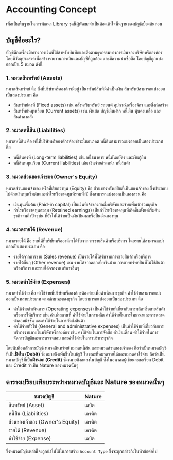 # Accounting Concept
เพื่อเป็นพื้นฐานในการพัฒนา Library ชุดนี้ผู้พัฒนาจำเป็นต้องเข้าใจพื้นฐานของบัญชีเบื้องต้นก่อน

## บัญชีคืออะไร?
บัญชีคือเครื่องมือทางการเงินที่ใช้สำหรับบันทึกและติดตามธุรกรรมทางการเงินของบริษัทหรือองค์กร โดยมีวัตถุประสงค์เพื่อสร้างรายงานการเงินและบัญชีที่ถูกต้อง และมีความน่าเชื่อถือ
โดยบัญชีถูกแบ่งออกเป็น 5 หมวด ดังนี้

### 1. หมวดสินทรัพย์ (Assets)
หมวดสินทรัพย์ คือ สิ่งที่บริษัทหรือองค์กรมีอยู่ เป็นทรัพย์สินที่มีค่าเป็นเงิน สินทรัพย์สามารถแบ่งออกเป็นสองประเภท คือ
- สินทรัพย์คงที่ (Fixed assets) เช่น อสังหาริมทรัพย์ รถยนต์ อุปกรณ์เครื่องจักร และสิ่งก่อสร้าง
- สินทรัพย์หมุนเวียน (Current assets) เช่น เงินสด บัญชีเงินฝาก หนี้เงิน หุ้นคงเหลือ และสินค้าคงคลัง

### 2. หมวดหนี้สิน (Liabilities)
หมวดหนี้สิน คือ หนี้ที่บริษัทหรือองค์กรต้องชำระในอนาคต หนี้สินสามารถแบ่งออกเป็นสองประเภท คือ
- หนี้สินคงที่ (Long-term liabilities) เช่น หนี้ธนาคาร หนี้พันธบัตร และเงินกู้ยืม
- หนี้สินหมุนเวียน (Current liabilities) เช่น เงินจ่ายล่วงหน้า หนี้สินค้า

### 3. หมวดส่วนของเจ้าของ (Owner's Equity)
หมวดส่วนของเจ้าของ หรือที่เรียกว่าทุน (Equity) คือ ส่วนของทรัพย์สินที่เป็นของเจ้าของ ซึ่งประกอบไปด้วยเงินทุนเริ่มต้นและกำไรหรือขาดทุนที่รวมทั้งปี ซึ่งสามารถแบ่งออกเป็นสองส่วน คือ
- เงินทุนเริ่มต้น (Paid-in capital) เป็นเงินที่เจ้าของก่อตั้งบริษัทและจ่ายเพื่อเข้าร่วมธุรกิจ
- กำไรหรือขาดทุนสะสม (Retained earnings) เป็นกำไรหรือขาดทุนที่เกิดขึ้นตั้งแต่เริ่มต้นธุรกิจจนถึงปัจจุบัน ที่ยังไม่ได้จ่ายเป็นเงินปันผลหรือปั้นเงินกองทุน

### 4. หมวดรายได้ (Revenue)
หมวดรายได้ คือ รายได้ที่บริษัทหรือองค์กรได้รับจากการขายสินค้าหรือบริการ โดยรายได้สามารถแบ่งออกเป็นสองประเภท คือ
- รายได้จากการขาย (Sales revenue) เป็นรายได้ที่ได้รับจากการขายสินค้าหรือบริการ
- รายได้อื่นๆ (Other revenue) เช่น รายได้จากดอกเบี้ยเงินฝาก การขายทรัพย์สินที่ไม่ใช่สินค้าหรือบริการ และรายได้จากงานบริการอื่นๆ

### 5. หมวดค่าใช้จ่าย (Expenses)
หมวดค่าใช้จ่าย คือ ค่าใช้จ่ายที่บริษัทหรือองค์กรต้องจ่ายเพื่อดำเนินการธุรกิจ ค่าใช้จ่ายสามารถแบ่งออกเป็นหลายประเภท ตามลักษณะของธุรกิจ โดยสามารถแบ่งออกเป็นสองประเภท คือ
- ค่าใช้จ่ายดำเนินการ (Operating expenses) เป็นค่าใช้จ่ายที่เกี่ยวกับการผลิตหรือขายสินค้า หรือการให้บริการ เช่น ค่าเช่าสถานที่ ค่าใช้จ่ายในการผลิต ค่าใช้จ่ายในการโฆษณาและการตลาด ค่าคอมมิชชั่น และค่าใช้จ่ายในการจัดส่งสินค้า
- ค่าใช้จ่ายทั่วไป (General and administrative expenses) เป็นค่าใช้จ่ายที่เกี่ยวกับการบริหารงานภายในบริษัทหรือองค์กร เช่น ค่าใช้จ่ายในการจัดซื้อ ค่าเงินเดือน ค่าใช้จ่ายในการจัดการบัญชีและการตรวจสอบ และค่าใช้จ่ายในการบริหารธุรกิจ

โดยนับถือหลักการบัญชี หมวดสินทรัพย์ หมวดหนี้สิน และหมวดส่วนของเจ้าของ ถือว่าเป็นหมวดบัญชีที่เป็น**ฝั่งใน (Debit)** ซึ่งหมายถึงเพิ่มขึ้นในบัญชี ในขณะที่หมวดรายได้และหมวดค่าใช้จ่าย ถือว่าเป็นหมวดบัญชีที่เป็น**ฝั่งนอก (Credit)** ซึ่งหมายถึงลดลงในบัญชี ซึ่งในอนาคตผู้เขียนจะขอเรียก Debit และ Credit ว่าเป็น Nature ของหมวดนั้นๆ

## ตารางเปรียบเทียบระหว่างหมวดบัญชีและ Nature ของหมวดนั้นๆ

| หมวดบัญชี | Nature      |
| ------------ | -----------|
| สินทรัพย์ (Asset)   | เดบิต    |
| หนี้สิน (Liabilities)     | เครดิต   |
| ส่วนของเจ้าของ (Owner's Equity)  | เครดิต |
| รายได้ (Revenue)      | เครดิต  |
| ค่าใช้จ่าย (Expense)   | เดบิต    |

ซึ่งหมวดบัญชีเหล่านี้จะถูกนำไปใช้ในการสร้าง `Account Type` ซึ่งจะถูกกล่าวถึงในหัวข้อต่อไป